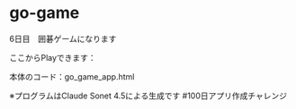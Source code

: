 # go-game
6日目　囲碁ゲームになります

ここからPlayできます：

本体のコード：go_game_app.html

※プログラムはClaude Sonet 4.5による生成です #100日アプリ作成チャレンジ
